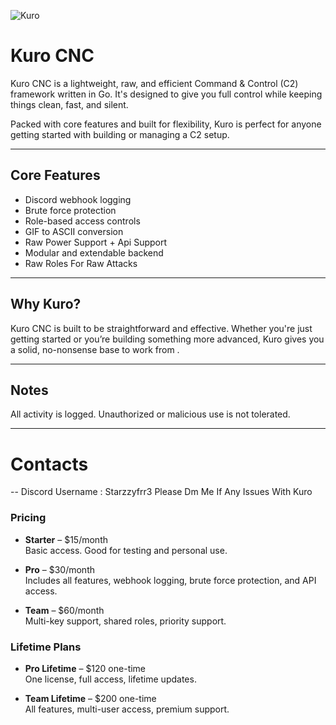 ![Kuro](https://i.postimg.cc/63Pndp6y/diddy.png)

# Kuro CNC

Kuro CNC is a lightweight, raw, and efficient Command & Control (C2) framework written in Go. It's designed to give you full control while keeping things clean, fast, and silent.

Packed with core features and built for flexibility, Kuro is perfect for anyone getting started with building or managing a C2 setup.

---

## Core Features

- Discord webhook logging
- Brute force protection
- Role-based access controls
- GIF to ASCII conversion
- Raw Power Support + Api Support
- Modular and extendable backend
- Raw Roles For Raw Attacks

---

## Why Kuro?

Kuro CNC is built to be straightforward and effective. Whether you're just getting started or you’re building something more advanced, Kuro gives you a solid, no-nonsense base to work from .

---

## Notes

All activity is logged. Unauthorized or malicious use is not tolerated.

---
# Contacts
-- Discord Username : Starzzyfrr3
Please Dm Me If Any Issues With Kuro

### Pricing

- **Starter** – $15/month  
  Basic access. Good for testing and personal use.

- **Pro** – $30/month  
  Includes all features, webhook logging, brute force protection, and API access.

- **Team** – $60/month  
  Multi-key support, shared roles, priority support.

### Lifetime Plans

- **Pro Lifetime** – $120 one-time  
  One license, full access, lifetime updates.

- **Team Lifetime** – $200 one-time  
  All features, multi-user access, premium support.
